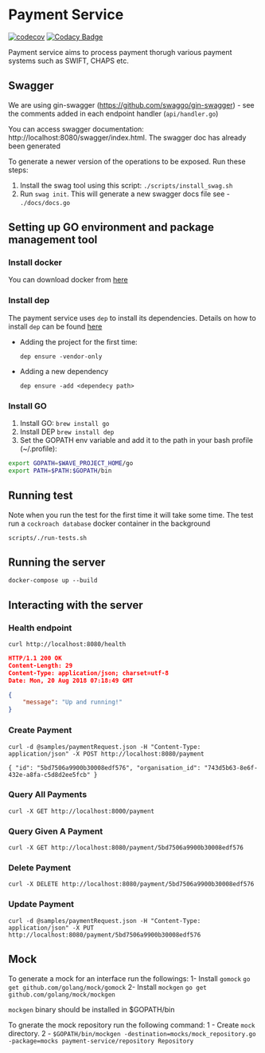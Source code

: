 # Payment Service

[![codecov](https://codecov.io/gh/akhettar/payment-service/branch/master/graph/badge.svg)](https://codecov.io/gh/akhettar/payment-service)
[![Codacy Badge](https://api.codacy.com/project/badge/Grade/ef4c7c66283d4ab2b8e8c6d1dd71f191)](https://www.codacy.com/app/akhettar/payment-service?utm_source=github.com&amp;utm_medium=referral&amp;utm_content=akhettar/payment-service&amp;utm_campaign=Badge_Grade)

Payment service aims to process payment thorugh various payment systems such as SWIFT, CHAPS etc.


## Swagger

We are using gin-swagger (https://github.com/swaggo/gin-swagger) - see the comments added in each endpoint handler (`api/handler.go`)

You can access swagger documentation: http://localhost:8080/swagger/index.html. The swagger doc has already been generated

To generate a newer version of the operations to be exposed. Run these steps:
1. Install the swag tool using this script: `./scripts/install_swag.sh`
2. Run `swag init`. This will generate a new swagger docs file see - `./docs/docs.go`


## Setting up GO environment and package management tool

### Install docker
You can download docker from [here](https://docs.docker.com/docker-for-mac/install/#what-to-know-before-you-install)

### Install dep
The payment service uses `dep` to install its dependencies. Details on how to install `dep` can be found [here](https://github.com/golang/dep)

- Adding the project for the first time:    
  ```bash 
  dep ensure -vendor-only 
  ```

- Adding a new dependency 
  ```bash 
  dep ensure -add <dependecy path> 
  ```
### Install GO

1. Install GO: `brew install go`
2. Install DEP `brew install dep`
3. Set the GOPATH env variable and add it to the path in your bash profile (~/.profile): 
```bash
export GOPATH=$WAVE_PROJECT_HOME/go
export PATH=$PATH:$GOPATH/bin
```

## Running test
Note when you run the test for the first time it will take some time. The test run a `cockroach database` docker container in the background 

`scripts/./run-tests.sh`

## Running the server

`docker-compose up --build`

## Interacting with the server

### Health endpoint
`curl http://localhost:8080/health`

```json
HTTP/1.1 200 OK
Content-Length: 29
Content-Type: application/json; charset=utf-8
Date: Mon, 20 Aug 2018 07:18:49 GMT

{
    "message": "Up and running!"
}
```

### Create Payment

`curl -d @samples/paymentRequest.json -H "Content-Type: application/json" -X POST http://localhost:8080/payment`

`{
     "id": "5bd7506a9900b30008edf576",
     "organisation_id": "743d5b63-8e6f-432e-a8fa-c5d8d2ee5fcb"
 }`

### Query All Payments

`curl -X GET http://localhost:8000/payment`


### Query Given A Payment

`curl -X GET http://localhost:8080/payment/5bd7506a9900b30008edf576`


### Delete Payment

`curl -X DELETE http://localhost:8080/payment/5bd7506a9900b30008edf576`


### Update Payment

`curl -d @samples/paymentRequest.json -H "Content-Type: application/json" -X PUT http://localhost:8080/payment/5bd7506a9900b30008edf576`

## Mock
To generate a mock for an interface run the followings:
1- Install `gomock` `go get github.com/golang/mock/gomock`
2- Install `mockgen` `go get github.com/golang/mock/mockgen`

`mockgen` binary should be installed in $GOPATH/bin

To gnerate the mock repository run the following command:
1 - Create `mock` directory.
2 - `$GOPATH/bin/mockgen -destination=mocks/mock_repository.go -package=mocks payment-service/repository Repository`
